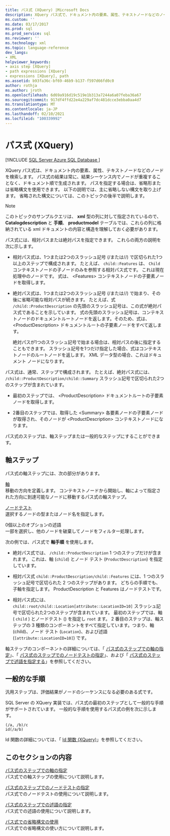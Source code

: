 ```yaml
---
title: パス式 (XQuery) |Microsoft Docs
description: XQuery パス式で、ドキュメント内の要素、属性、テキストノードなどのノードを検索する方法について説明します。
ms.custom: ''
ms.date: 03/17/2017
ms.prod: sql
ms.prod_service: sql
ms.reviewer: ''
ms.technology: xml
ms.topic: language-reference
dev_langs:
- XML
helpviewer_keywords:
- axis step [XQuery]
- path expressions [XQuery]
- expressions [XQuery], path
ms.assetid: b93fa36c-bf69-46b9-b137-f597d66fd0c0
author: rothja
ms.author: jroth
ms.openlocfilehash: 6d69a916d19c519e1b313a7244a6a07feba36a67
ms.sourcegitcommit: 917df4ffd22e4a229af7dc481dcce3ebba0aa4d7
ms.translationtype: MT
ms.contentlocale: ja-JP
ms.lasthandoff: 02/10/2021
ms.locfileid: "100339992"
---
```

# <a name="path-expressions-xquery"></a>パス式 (XQuery)
[!INCLUDE [SQL Server Azure SQL Database ](../includes/applies-to-version/sqlserver.md)]

  XQuery パス式は、ドキュメント内の要素、属性、テキストノードなどのノードを検索します。 パス式の結果は常に、結果シーケンス内でノードが重複することなく、ドキュメント順で生成されます。 パスを指定する場合は、省略形または省略構文を使用できます。 以下の説明では、主に省略しない構文を取り上げます。 省略された構文については、このトピックの後半で説明します。  
  
> [!NOTE]  
>  このトピックのサンプルクエリは、 **xml** 型の列に対して指定されているので、 **Catalogdescription** と **手順**、 **productmodel** テーブルでは、これらの列に格納されている xml ドキュメントの内容と構造を理解しておく必要があります。  
  
 パス式には、相対パスまたは絶対パスを指定できます。 これらの両方の説明を次に示します。  
  
-   相対パス式は、1つまたは2つのスラッシュ記号 (/または//) で区切られた1つ以上のステップで構成されます。 たとえば、 `child::Features` は、 `Child` コンテキストノードの子ノードのみを参照する相対パス式です。 これは現在処理中のノードです。 式は、 \<Features> コンテキストノードの子要素ノードを取得します。  
  
-   絶対パス式は、1つまたは2つのスラッシュ記号 (/または//) で始まり、その後に省略可能な相対パスが続きます。 たとえば、式 `/child::ProductDescription` の先頭のスラッシュ記号は、この式が絶対パス式であることを示しています。 式の先頭のスラッシュ記号は、コンテキストノードのドキュメントルートノードを返します。そのため、式は、 \<ProductDescription> ドキュメントルートの子要素ノードをすべて返します。  
  
     絶対パスが1つのスラッシュ記号で始まる場合は、相対パスの後に指定することもできます。 スラッシュ記号を1つだけ指定した場合、式はコンテキストノードのルートノードを返します。 XML データ型の場合、これはドキュメント ノードになります。  
  
 パス式は、通常、ステップで構成されます。 たとえば、絶対パス式には、 `/child::ProductDescription/child::Summary` スラッシュ記号で区切られた2つのステップが含まれています。  
  
-   最初のステップでは、 \<ProductDescription> ドキュメントルートの子要素ノードを取得します。  
  
-   2番目のステップでは、取得した \<Summary> 各要素ノードの子要素ノードが取得され、そのノードが \<ProductDescription> コンテキストノードになります。  
  
 パス式のステップは、軸ステップまたは一般的なステップにすることができます。  
  
## <a name="axis-step"></a>軸ステップ  
 パス式の軸ステップには、次の部分があります。  
  
 [軸](../xquery/path-expressions-specifying-axis.md)  
 移動の方向を定義します。 コンテキストノードから開始し、軸によって指定された方向に到達可能なノードに移動するパス式の軸ステップ。  
  
 [ノードテスト](../xquery/path-expressions-specifying-node-test.md)  
 選択するノードの型またはノード名を指定します。  
  
 0個以上のオプションの述語  
 一部を選択し、他のノードを破棄してノードをフィルター処理します。  
  
 次の例では、パス式で **軸手順** を使用します。  
  
-   絶対パス式では、 `/child::ProductDescription` 1 つのステップだけが含まれます。 これは、軸 (`child`) とノード テスト (`ProductDescription`) を指定しています。  
  
-   相対パス式 `child::ProductDescription/child::Features` には、1 つのスラッシュ記号で区切られた 2 つのステップがあります。 どちらの手順でも、子軸を指定します。 ProductDescription と Features はノードテストです。  
  
-   相対パス式には、 `child::root/child::Location[attribute::LocationID=10]` スラッシュ記号で区切られた2つのステップが含まれています。 最初のステップでは、軸 ( `child` ) とノードテスト () を指定し `root` ます。 2 番目のステップは、軸ステップの 3 種類のコンポーネントをすべて指定しています。つまり、軸 (child)、ノード テスト (`Location`)、および述語 (`[attribute::LocationID=10]`) です。  
  
 軸ステップのコンポーネントの詳細については、「 [パス式のステップでの軸の指定](../xquery/path-expressions-specifying-axis.md)」、「 [パス式のステップでのノードテストの指定](../xquery/path-expressions-specifying-node-test.md)」、および「 [パス式のステップで述語を指定する](../xquery/path-expressions-specifying-predicates.md)」を参照してください。  
  
## <a name="general-step"></a>一般的な手順  
 汎用ステップは、評価結果がノードのシーケンスになる必要のある式です。  
  
 SQL Server の XQuery 実装では、パス式の最初のステップとして一般的な手順がサポートされています。 一般的な手順を使用するパス式の例を次に示します。  
  
```  
(/a, /b)/c  
id(/a/b)  
```  
  
 Id 関数の詳細については、「 [Id 関数 &#40;XQuery&#41;](../xquery/functions-on-sequences-id.md)」を参照してください。  
  
## <a name="in-this-section"></a>このセクションの内容  
 [パス式のステップでの軸の指定](../xquery/path-expressions-specifying-axis.md)  
 パス式での軸ステップの使用について説明します。  
  
 [パス式のステップでのノードテストの指定](../xquery/path-expressions-specifying-node-test.md)  
 パス式でのノードテストの使用について説明します。  
  
 [パス式のステップでの述語の指定](../xquery/path-expressions-specifying-predicates.md)  
 パス式での述語の使用について説明します。  
  
 [パス式での省略構文の使用](../xquery/path-expressions-using-abbreviated-syntax.md)  
 パス式での省略構文の使い方について説明します。  
  
  
